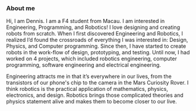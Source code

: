 ### About me
  Hi, I am Dennis. I am a F4 student from Macau. I am interested in Engineering, Programming, and Robotics! I love designing and creating robots from scratch. When I first discovered Engineering and Robotics, I realized I’d found the crossroads of everything I was interested in: Design, Physics, and Computer programming. Since then, I have started to create robots in the work-flow of design, prototyping, and testing.
  Until now, I had worked on 4 projects, which included robotics engineering, computer programming, software engineering and electrical engineering.

  Engineering attracts me in that it’s everywhere in our lives, from the transistors of our phone's chip to the camera in the Mars Curiosity Rover.
I think robotics is the practical application of mathematics, physics, electronics, and design. Robotics brings those complicated theories and physics statement alive and makes them to become closer to our live.
